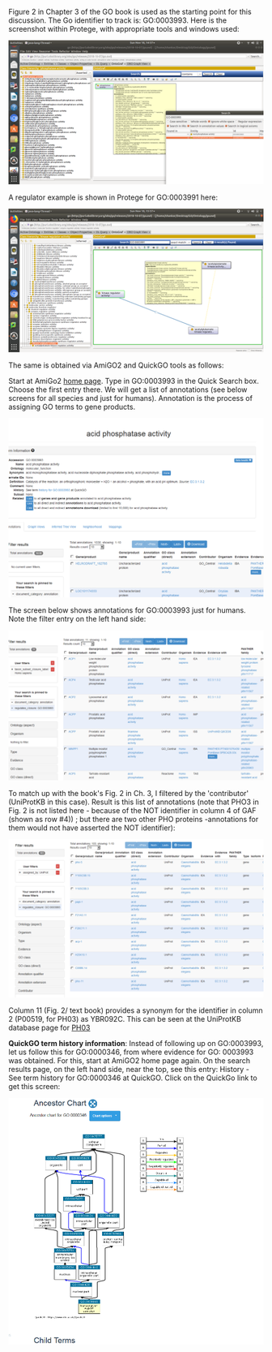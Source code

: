 Figure 2 in Chapter 3 of the GO book is used as the starting point for this discussion. The Go identifier to track is: GO:0003993. Here is the screenshot within Protege, with appropriate tools and windows used:

![alt text](https://github.com/RShankar/Semantic-Web-for-Genomics/blob/master/Examples/GO%20Ontology/Protege%20GO:0003993Annot.png "Protege with Go.owl and Annotations for a GO term")

A regulator example is shown in Protege for GO:0003991 here:

![alt text](https://github.com/RShankar/Semantic-Web-for-Genomics/blob/master/Examples/GO%20Ontology/Regulator%20Example%20GO:0003991.png "Regulator pathways in OntoGraph in Protege")

The same is obtained via AmiGO2 and QuickGO tools as follows:

Start at AmiGo2 [home page](http://amigo.geneontology.org/amigo/dd_browse). Type in GO:0003993 in the Quick Search box. Choose the first entry there. We will get a list of annotations (see below screens for all species and just for humans). Annotation is the process of assigning GO terms to gene products.
 
![alt text](https://github.com/RShankar/Semantic-Web-for-Genomics/blob/master/Examples/GO%20Ontology/AmiGO%202%20Term%20Details%20for%20acid%20phosphatase%20activity%20(GO%200003993).png "All species annotations for GO:0003993")

The screen below shows annotations for GO:0003993 just for humans. Note the filter entry on the left hand side:

![alt text](https://github.com/RShankar/Semantic-Web-for-Genomics/blob/master/Examples/GO%20Ontology/AmiGO%202%20Term%20Details%20for%20Human%20acid%20phosphatase%20activity%20(GO%200003993).png "Homo Sapiens annotations for GO:0003993")

To match up with the book's Fig. 2 in Ch. 3, I filtered by the 'contributor' (UniProtKB in this case). Result is this list of annotations (note that PHO3 in Fig. 2 is not listed here - because of the NOT identifier in column 4 of GAF (shown as row #4)) ; but there are two other PHO proteins -annotations for them would not have asserted the NOT identifier):

![alt text](https://github.com/RShankar/Semantic-Web-for-Genomics/blob/master/Examples/GO%20Ontology/UniProt%20Contributor%20list_Pho3%20not%20there.png "UniProtKB contibutions to annotations for GO:0003993")

Column 11 (Fig. 2/ text book) provides a synonym for the identifier in column 2 (P00519, for PH03) as YBR092C. This can be seen at the UniProtKB database page for [PH03](https://www.uniprot.org/uniprot/P24031)

**QuickGO term history information**: Instead of following up on GO:0003993, let us follow this for GO:0000346, from where evidence for GO: 0003993 was obtained. For this, start at AmiGO2 home page again. On the search results page, on the left hand side, near the top, see this entry: History - See term history for GO:0000346 at QuickGO. Click on the QuickGo link to get this screen:

![alt text](https://github.com/RShankar/Semantic-Web-for-Genomics/blob/master/Examples/GO%20Ontology/Ancestor%20Chart%20QuickGO%20Term%20GO%200000346.png "Ancestor chart at QuickGo for GO:0000346")
